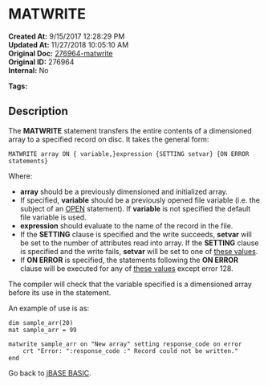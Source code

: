 # MATWRITE

**Created At:** 9/15/2017 12:28:29 PM  
**Updated At:** 11/27/2018 10:05:10 AM  
**Original Doc:** [276964-matwrite](https://docs.jbase.com/36868-jbase-basic/276964-matwrite)  
**Original ID:** 276964  
**Internal:** No  

**Tags:**
<badge text='dimensioned arrays' vertical='middle' />
<badge text='record handling' vertical='middle' />

## Description

The **MATWRITE** statement transfers the entire contents of a dimensioned array to a specified record on disc. It takes the general form:

```
MATWRITE array ON { variable,}expression {SETTING setvar} {ON ERROR statements}
```

Where:

- **array** should be a previously dimensioned and initialized array.
- If specified, **variable** should be a previously opened file variable (i.e. the subject of an [OPEN](./../open) statement). If **variable** is not specified the default file variable is used.
- **expression** should evaluate to the name of the record in the file.
- If the **SETTING** clause is specified and the write succeeds, **setvar** will be set to the number of attributes read into array. If the **SETTING** clause is specified and the write fails, **setvar** will be set to one of [these values](./../incremental-file-errors).
- If **ON ERROR** is specified, the statements following the **ON ERROR** clause will be executed for any of [these values](./../incremental-file-errors) except error 128.

The compiler will check that the variable specified is a dimensioned array before its use in the statement.

An example of use is as:

```
dim sample_arr(20)
mat sample_arr = 99

matwrite sample_arr on "New array" setting response_code on error
    crt "Error: ":response_code :" Record could not be written."
end
```

Go back to [jBASE BASIC](./../jbase-basic-programmers-reference-guide).
